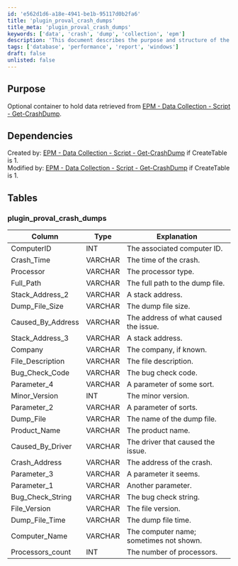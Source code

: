 ```yaml
---
id: 'e562d1d6-a18e-4941-be1b-95117d0b2fa6'
title: 'plugin_proval_crash_dumps'
title_meta: 'plugin_proval_crash_dumps'
keywords: ['data', 'crash', 'dump', 'collection', 'epm']
description: 'This document describes the purpose and structure of the optional container for holding data retrieved from the EPM Data Collection script for crash dumps. It includes details on dependencies and the structure of the associated database table, plugin_proval_crash_dumps, including column types and explanations.'
tags: ['database', 'performance', 'report', 'windows']
draft: false
unlisted: false
---
```


## Purpose

Optional container to hold data retrieved from [EPM - Data Collection - Script - Get-CrashDump](<../scripts/Get-CrashDump.md>).

## Dependencies

Created by: [EPM - Data Collection - Script - Get-CrashDump](<../scripts/Get-CrashDump.md>) if CreateTable is 1.  
Modified by: [EPM - Data Collection - Script - Get-CrashDump](<../scripts/Get-CrashDump.md>) if CreateTable is 1.

## Tables

### plugin_proval_crash_dumps

| Column                 | Type    | Explanation                                    |
|-----------------------|---------|------------------------------------------------|
| ComputerID            | INT     | The associated computer ID.                    |
| Crash_Time            | VARCHAR | The time of the crash.                         |
| Processor             | VARCHAR | The processor type.                            |
| Full_Path             | VARCHAR | The full path to the dump file.               |
| Stack_Address_2       | VARCHAR | A stack address.                               |
| Dump_File_Size        | VARCHAR | The dump file size.                           |
| Caused_By_Address     | VARCHAR | The address of what caused the issue.         |
| Stack_Address_3       | VARCHAR | A stack address.                               |
| Company               | VARCHAR | The company, if known.                        |
| File_Description      | VARCHAR | The file description.                          |
| Bug_Check_Code        | VARCHAR | The bug check code.                           |
| Parameter_4           | VARCHAR | A parameter of some sort.                     |
| Minor_Version         | INT     | The minor version.                            |
| Parameter_2           | VARCHAR | A parameter of sorts.                         |
| Dump_File             | VARCHAR | The name of the dump file.                    |
| Product_Name          | VARCHAR | The product name.                             |
| Caused_By_Driver      | VARCHAR | The driver that caused the issue.             |
| Crash_Address         | VARCHAR | The address of the crash.                     |
| Parameter_3           | VARCHAR | A parameter it seems.                         |
| Parameter_1           | VARCHAR | Another parameter.                            |
| Bug_Check_String      | VARCHAR | The bug check string.                         |
| File_Version          | VARCHAR | The file version.                             |
| Dump_File_Time        | VARCHAR | The dump file time.                           |
| Computer_Name         | VARCHAR | The computer name; sometimes not shown.       |
| Processors_count      | INT     | The number of processors.                      |



